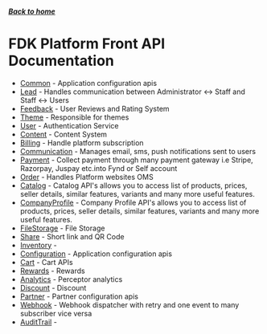 ##### [Back to home](../../README.md)

# FDK Platform Front API Documentation


* [Common](COMMON.md) - Application configuration apis 
* [Lead](LEAD.md) - Handles communication between Administrator <-> Staff and Staff <-> Users 
* [Feedback](FEEDBACK.md) - User Reviews and Rating System 
* [Theme](THEME.md) - Responsible for themes 
* [User](USER.md) - Authentication Service 
* [Content](CONTENT.md) - Content System 
* [Billing](BILLING.md) - Handle platform subscription 
* [Communication](COMMUNICATION.md) - Manages email, sms, push notifications sent to users 
* [Payment](PAYMENT.md) - Collect payment through many payment gateway i.e Stripe, Razorpay, Juspay etc.into Fynd or Self account 
* [Order](ORDER.md) - Handles Platform websites OMS 
* [Catalog](CATALOG.md) - Catalog API's allows you to access list of products, prices, seller details, similar features, variants and many more useful features.  
* [CompanyProfile](COMPANYPROFILE.md) - Company Profile API's allows you to access list of products, prices, seller details, similar features, variants and many more useful features.  
* [FileStorage](FILESTORAGE.md) - File Storage 
* [Share](SHARE.md) - Short link and QR Code 
* [Inventory](INVENTORY.md) -  
* [Configuration](CONFIGURATION.md) - Application configuration apis 
* [Cart](CART.md) - Cart APIs 
* [Rewards](REWARDS.md) - Rewards 
* [Analytics](ANALYTICS.md) - Perceptor analytics 
* [Discount](DISCOUNT.md) - Discount 
* [Partner](PARTNER.md) - Partner configuration apis 
* [Webhook](WEBHOOK.md) - Webhook dispatcher with retry and one event to many subscriber vice versa 
* [AuditTrail](AUDITTRAIL.md) -  